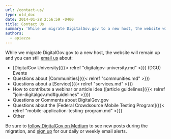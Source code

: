 ```yaml
---
url: /contact-us/
type: old_doc
date: 2014-01-28 2:56:59 -0400
title: Contact Us
summary: 'While we migrate DigitalGov.gov to a new host, the website will remain up and you can still email us about: DigitalGov University (DGU) Events Questions about Communities Questions about a Service How to contribute a webinar or article idea (article guidelines) Questions or Comments about DigitalGov.gov Questions about the Federal Crowdsource Mobile Testing Program Other'
authors:
  - apiazza
---
```


While we migrate DigitalGov.gov to a new host, the website will remain up and you can still [email us](mailto:digitalgov@gsa.gov) about:

  * [DigitalGov University]({{< relref "digitalgov-university.md" >}}) (DGU) Events
  * Questions about [Communities]({{< relref "communities.md" >}})
  * Questions about a [Service]({{< relref "services.md" >}})
  * How to contribute a webinar or article idea ([article guidelines]({{< relref "join-digitalgov.md#guidelines" >}}))
  * Questions or Comments about DigitalGov.gov
  * Questions about the [Federal Crowdsource Mobile Testing Program]({{< relref "mobile-application-testing-program.md" >}})
  * Other

Be sure to [follow DigitalGov on Medium](https://medium.com/@DigitalGov) to see new posts during the migration, and [sign up](http://connect.WHATEVER/subscribe) for our daily or weekly email alerts.
